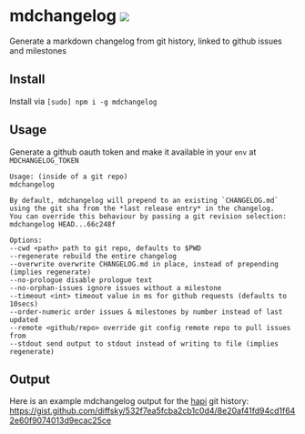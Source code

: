 # mdchangelog [![](https://travis-ci.org/creativelive/mdchangelog.png)](https://travis-ci.org/creativelive/mdchangelog)

Generate a markdown changelog from git history, linked to github issues and milestones

## Install

Install via `[sudo] npm i -g mdchangelog`

## Usage

Generate a github oauth token and make it available in your `env` at `MDCHANGELOG_TOKEN`

```
Usage: (inside of a git repo)
mdchangelog

By default, mdchangelog will prepend to an existing `CHANGELOG.md`
using the git sha from the *last release entry* in the changelog.
You can override this behaviour by passing a git revision selection:
mdchangelog HEAD...66c248f

Options:
--cwd <path> path to git repo, defaults to $PWD
--regenerate rebuild the entire changelog
--overwrite overwrite CHANGELOG.md in place, instead of prepending (implies regenerate)
--no-prologue disable prologue text
--no-orphan-issues ignore issues without a milestone
--timeout <int> timeout value in ms for github requests (defaults to 10secs)
--order-numeric order issues & milestones by number instead of last updated
--remote <github/repo> override git config remote repo to pull issues from
--stdout send output to stdout instead of writing to file (implies regenerate)
```

## Output

Here is an example mdchangelog output for the [hapi](https://github.com/spumko/hapi) git history:
https://gist.github.com/diffsky/532f7ea5fcba2cb1c0d4/8e20af41fd94cd1f642e60f9074013d9ecac25ce
